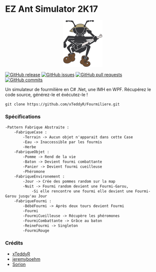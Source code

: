 # EZ Ant Simulator 2K17
<p align="center">
  <img src="https://github.com/xTeddyR/Fourmiliere/blob/master/FourmilliereAL/Media/warrior-ant.png" />
</p>

[![GitHub release](https://img.shields.io/github/tag/xTeddyR/Fourmiliere.svg)]()
[![GitHub issues](https://img.shields.io/github/issues/xTeddyR/Fourmiliere.svg)](https://github.com/xTeddyR/Fourmiliere/issues)
[![GitHub pull requests](https://img.shields.io/github/issues-pr/xTeddyR/Fourmiliere.svg)](https://github.com/xTeddyR/Fourmiliere/pulls)
[![GitHub commits](https://img.shields.io/github/commits-since/xTeddyR/Fourmiliere/v1.0.svg)]()

Un simulateur de fourmilière en C# .Net, une IMH en WPF. 
Récupérez le code source, générez-le et éxécutez-le !
```
git clone https://github.com/xTeddyR/Fourmiliere.git
```

### Spécifications ###

	-Pattern Fabrique Abstraite :
		-FabriqueCase :
			-Terrain -> Aucun objet n'apparait dans cette Case
			-Eau -> Inaccessible par les fourmis
			-Herbe
		-FabriqueObjet :
			-Pomme -> Rend de la vie
			-Baton -> Devient fourmi combattante
			-Panier -> Devient fourmi cueilleuse
			-Phéromone
		-FabriqueEnvironement :
			-Jour -> Crée des pommes random sur la map
			-Nuit -> Fourmi random devient une Fourmi-Garou,
				-Si elle rencontre une fourmi elle devient une Fourmi-Garou jusqu'au Jour
		-FabriqueFourmi :
			-BébéFourmi -> Après deux tours devient Fourmi
			-Fourmi
			-FourmiCueilleuse -> Récupère les phéromones
			-FourmiCombattante -> Grâce au baton
			-ReineFourmi -> Singleton
			-FourmiRouge
			
### Crédits ###
- [xTeddyR](https://github.com/xTeddyR)
- [jeremyboehm](https://github.com/jeremyboehm)
- [Sorion](https://github.com/Sorion)
